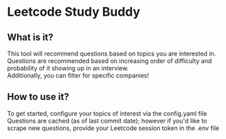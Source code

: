 # Leetcode Study Buddy 
## What is it?
This tool will recommend questions based on topics you are interested in.
Questions are recommended based on increasing order of difficulty and probability of it showing up in an interview.  
Additionally, you can filter for specific companies!

## How to use it?
To get started, configure your topics of interest via the config.yaml file
Questions are cached (as of last commit date); however if you'd like to scrape new questions, provide your Leetcode session token in the .env file
